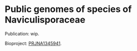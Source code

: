 # Public genomes of species of Naviculisporaceae

Publication: wip.

Bioproject: [PRJNA1345941](https://www.ncbi.nlm.nih.gov/sra/PRJNA1345941).
